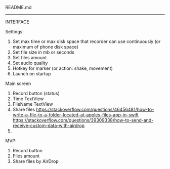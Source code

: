 README.md

----------------------------------------
INTERFACE

Settings:
1. Set max time or max disk space that recorder can use continuously (or maximum of phone disk space)
2. Set file size in mb or seconds
3. Set files amount
4. Set audio quality
5. Hotkey for marker (or action: shake, movement)
6. Launch on startup

Main screen
1. Record button (status)
2. Time TextView
3. FileName TextView
4. Share files 
	https://stackoverflow.com/questions/46456481/how-to-write-a-file-to-a-folder-located-at-apples-files-app-in-swift
	https://stackoverflow.com/questions/39309338/how-to-send-and-receive-custom-data-with-airdrop
5. 


MVP: 
1. Record button
2. Files amount
3. Share files by AirDrop
